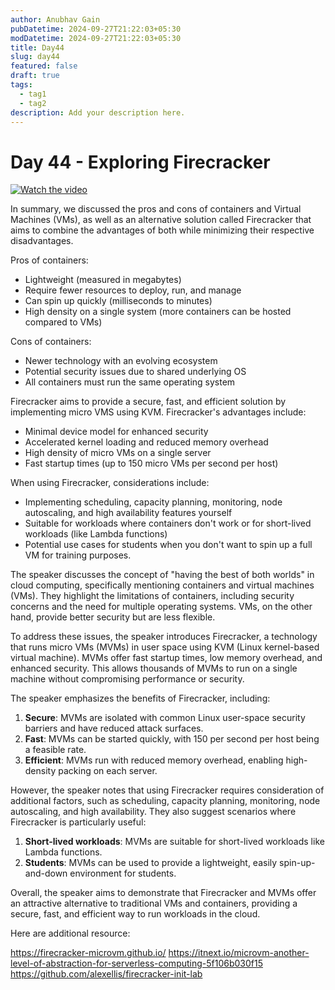 ```yaml
---
author: Anubhav Gain
pubDatetime: 2024-09-27T21:22:03+05:30
modDatetime: 2024-09-27T21:22:03+05:30
title: Day44
slug: day44
featured: false
draft: true
tags:
  - tag1
  - tag2
description: Add your description here.
---
```


# Day 44 - Exploring Firecracker

[![Watch the video](/thumbnails/day44.png)](https://www.youtube.com/watch?v=EPMbCUPK7aQ)

In summary, we discussed the pros and cons of containers and Virtual Machines (VMs), as well as an alternative solution called Firecracker that aims to combine the advantages of both while minimizing their respective disadvantages.

Pros of containers:

- Lightweight (measured in megabytes)
- Require fewer resources to deploy, run, and manage
- Can spin up quickly (milliseconds to minutes)
- High density on a single system (more containers can be hosted compared to VMs)

Cons of containers:

- Newer technology with an evolving ecosystem
- Potential security issues due to shared underlying OS
- All containers must run the same operating system

Firecracker aims to provide a secure, fast, and efficient solution by implementing micro VMS using KVM. Firecracker's advantages include:

- Minimal device model for enhanced security
- Accelerated kernel loading and reduced memory overhead
- High density of micro VMs on a single server
- Fast startup times (up to 150 micro VMs per second per host)

When using Firecracker, considerations include:

- Implementing scheduling, capacity planning, monitoring, node autoscaling, and high availability features yourself
- Suitable for workloads where containers don't work or for short-lived workloads (like Lambda functions)
- Potential use cases for students when you don't want to spin up a full VM for training purposes.

The speaker discusses the concept of "having the best of both worlds" in cloud computing, specifically mentioning containers and virtual machines (VMs). They highlight the limitations of containers, including security concerns and the need for multiple operating systems. VMs, on the other hand, provide better security but are less flexible.

To address these issues, the speaker introduces Firecracker, a technology that runs micro VMs (MVMs) in user space using KVM (Linux kernel-based virtual machine). MVMs offer fast startup times, low memory overhead, and enhanced security. This allows thousands of MVMs to run on a single machine without compromising performance or security.

The speaker emphasizes the benefits of Firecracker, including:

1. **Secure**: MVMs are isolated with common Linux user-space security barriers and have reduced attack surfaces.
2. **Fast**: MVMs can be started quickly, with 150 per second per host being a feasible rate.
3. **Efficient**: MVMs run with reduced memory overhead, enabling high-density packing on each server.

However, the speaker notes that using Firecracker requires consideration of additional factors, such as scheduling, capacity planning, monitoring, node autoscaling, and high availability. They also suggest scenarios where Firecracker is particularly useful:

1. **Short-lived workloads**: MVMs are suitable for short-lived workloads like Lambda functions.
2. **Students**: MVMs can be used to provide a lightweight, easily spin-up-and-down environment for students.

Overall, the speaker aims to demonstrate that Firecracker and MVMs offer an attractive alternative to traditional VMs and containers, providing a secure, fast, and efficient way to run workloads in the cloud.

Here are additional resource:

https://firecracker-microvm.github.io/
https://itnext.io/microvm-another-level-of-abstraction-for-serverless-computing-5f106b030f15
https://github.com/alexellis/firecracker-init-lab
